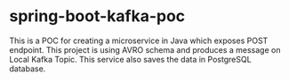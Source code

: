 # spring-boot-kafka-poc

This is a POC for creating a microservice in Java which exposes POST endpoint. This project is using AVRO schema and produces a message on Local Kafka Topic. This service also saves the data in PostgreSQL database.
